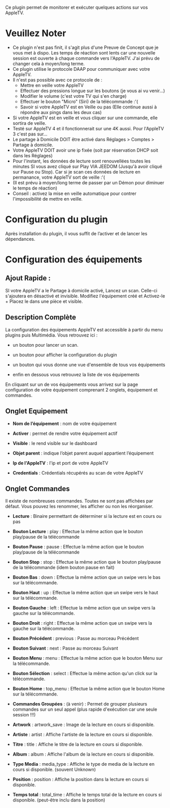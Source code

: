 Ce plugin permet de monitorer et exécuter quelques actions sur vos AppleTV.

Veuillez Noter 
==============
- Ce plugin n'est pas finit, il s'agit plus d'une Preuve de Concept que je vous met à dispo. Les temps de réaction sont lents car une nouvelle session est ouverte à chaque commande vers l'AppleTV. J'ai prévu de changer cela à moyen/long terme.
- Ce plugin utilise le protocole DAAP pour communiquer avec votre AppleTV.
- Il n'est pas possible avec ce protocole de :
  - Mettre en veille votre AppleTV
  - Effectuer des pressions longue sur les boutons (je vous ai vu venir...)
  - Modifier le volume (c'est votre TV qui s'en charge)
  - Effectuer le bouton "Micro" (Siri) de la télécommande :'(
  - Savoir si votre AppleTV est en Veille ou pas (Elle continue aussi à répondre aux pings dans les deux cas)
- Si votre AppleTV est en veille et vous cliquer sur une commande, elle sortira de veille.
- Testé sur AppleTV 4 et il fonctionnerait sur une 4K aussi. Pour l'AppleTV 3 c'est pas sur...
- Le partage à Domicile DOIT être activé dans Réglages > Comptes > Partage à domicile.
- Votre AppleTV DOIT avoir une ip fixée (soit par réservation DHCP soit dans les Réglages)
- Pour l'instant, les données de lecture sont renouvellées toutes les minutes SI vous avez cliqué sur Play VIA JEEDOM (Jusqu'à avoir cliqué sur Pause ou Stop). Car si je scan ces données de lecture en permanance, votre AppleTV sort de veille :'(
- (Il est prévu à moyen/long terme de passer par un Démon pour diminuer le temps de réaction)
- Conseil : activez la mise en veille automatique pour contrer l'impossibilité de mettre en veille.

Configuration du plugin 
=======================

Après installation du plugin, il vous suffit de l’activer et de lancer les dépendances.

Configuration des équipements 
=============================

Ajout Rapide :
--------------
SI votre AppleTV a le Partage à domicile activé, Lancez un scan. Celle-ci s'ajoutera en désactivé et invisible.
Modifiez l'équipement créé et Activez-le + Placez le dans une pièce et visible.


Description Complète
--------------------
La configuration des équipements AppleTV est accessible à partir du menu
plugins puis Multimédia. Vous retrouvez ici :

-   un bouton pour lancer un scan.

-   un bouton pour afficher la configuration du plugin

-   un bouton qui vous donne une vue d'ensemble de tous vos équipements

-   enfin en dessous vous retrouvez la liste de vos équipements

En cliquant sur un de vos équipements vous arrivez sur la page
configuration de votre équipement comprenant 2 onglets, équipement et
commandes.

Onglet Equipement
-----------------

-   **Nom de l’équipement** : nom de votre équipement

-   **Activer** : permet de rendre votre équipement actif

-   **Visible** : le rend visible sur le dashboard

-   **Objet parent** : indique l’objet parent auquel appartient
    l’équipement

-   **Ip de l'AppleTV** : l'ip et port de votre AppleTV

-   **Credentials** : Crédentials récupérés au scan de votre AppleTV


Onglet Commandes
----------------
Il existe de nombreuses commandes. Toutes ne sont pas affichées par défaut. Vous pouvez les renommer, les afficher ou non les réorganiser. 

-   **Lecture** : Binaire permettant de déterminer si la lecture est en cours ou pas

-   **Bouton Lecture** : play : Effectue la même action que le bouton play/pause de la télécommande
-   **Bouton Pause** : pause : Effectue la même action que le bouton play/pause de la télécommande
-   **Bouton Stop** : stop : Effectue la même action que le bouton play/pause de la télécommande (idem bouton pause en fait)
-   **Bouton Bas** : down : Effectue la même action que un swipe vers le bas sur la télécommande.
-   **Bouton Haut** : up : Effectue la même action que un swipe vers le haut sur la télécommande.
-   **Bouton Gauche** : left : Effectue la même action que un swipe vers la gauche sur la télécommande.
-   **Bouton Droit** : right : Effectue la même action que un swipe vers la gauche sur la télécommande.
-   **Bouton Précédent** : previous : Passe au morceau Précédent
-   **Bouton Suivant** : next : Passe au morceau Suivant
-   **Bouton Menu** : menu : Effectue la même action que le bouton Menu sur la télécommande.
-   **Bouton Sélection** : select : Effectue la même action qu'un click sur la télécommande.
-   **Bouton Home** : top_menu : Effectue la même action que le bouton Home sur la télécommande.

-   **Commandes Groupées** : (à venir) : Permet de grouper plusieurs commandes sur un seul appel (plus rapide d'exécution car une seule session !!!)

-   **Artwork** : artwork_save : Image de la lecture en cours si disponible.
-   **Artiste** : artist : Affiche l'artiste de la lecture en cours si disponible.
-   **Titre** : title : Affiche le titre de la lecture en cours si disponible.
-   **Album** : album : Affiche l'album de la lecture en cours si disponible.
-   **Type Media** : media_type : Affiche le type de media de la lecture en cours si disponible. (souvent Unknown)
-   **Position** : position : Affiche la position dans la lecture en cours si disponible.
-   **Temps total** : total_time : Affiche le temps total de la lecture en cours si disponible. (peut-être inclu dans la position)




